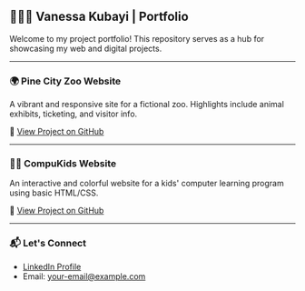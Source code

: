## 👩🏽‍💻 Vanessa Kubayi | Portfolio

Welcome to my project portfolio! This repository serves as a hub for showcasing my web and digital projects.

---

### 🌍 Pine City Zoo Website

A vibrant and responsive site for a fictional zoo. Highlights include animal exhibits, ticketing, and visitor info.

🔗 [View Project on GitHub](https://github.com/VanessaKubayi/Pine-City-Zoo)

---

### 🧒🏽 CompuKids Website

An interactive and colorful website for a kids' computer learning program using basic HTML/CSS.

🔗 [View Project on GitHub](https://github.com/VanessaKubayi/CompuKids-Website)

---

### 📬 Let's Connect

- [LinkedIn Profile](https://www.linkedin.com/in/vanessa-risuna-kubayi-2b3b73190/)
- Email: your-email@example.com
